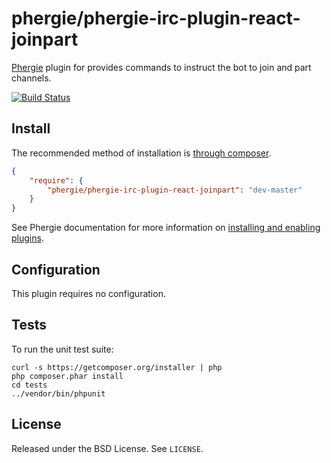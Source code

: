 # phergie/phergie-irc-plugin-react-joinpart

[Phergie](http://github.com/phergie/phergie-irc-bot-react/) plugin for provides commands to instruct the bot to join and part channels.

[![Build Status](https://secure.travis-ci.org/phergie/phergie-irc-plugin-react-joinpart.png?branch=master)](http://travis-ci.org/phergie/phergie-irc-plugin-react-joinpart)

## Install

The recommended method of installation is [through composer](http://getcomposer.org).

```JSON
{
    "require": {
        "phergie/phergie-irc-plugin-react-joinpart": "dev-master"
    }
}
```

See Phergie documentation for more information on
[installing and enabling plugins](https://github.com/phergie/phergie-irc-bot-react/wiki/Usage#plugins).

## Configuration

This plugin requires no configuration.

## Tests

To run the unit test suite:

```
curl -s https://getcomposer.org/installer | php
php composer.phar install
cd tests
../vendor/bin/phpunit
```

## License

Released under the BSD License. See `LICENSE`.
